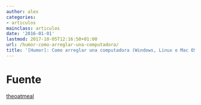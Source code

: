 ```yaml
---
author: alex
categories:
- articulos
mainclass: articulos
date: '2016-01-01'
lastmod: 2017-10-05T12:16:50+01:00
url: /humor-como-arreglar-una-computadora/
title: '[Humor]: Como arreglar una computadora (Windows, Linux o Mac OSX)'
---
```


<figure>
    <amp-img sizes="(min-width: 800px) 800px, 100vw" on="tap:lightbox1" role="button" tabindex="0" layout="responsive"  height="800" width="428" src="https://1.bp.blogspot.com/-nZA60Hrzepo/TdErBWlgr8I/AAAAAAAAAfA/p7DoPhDerdQ/s800/linux.png"></amp-img>
</figure>

<!--more--><!--ad-->

<figure>
    <amp-img sizes="(min-width: 589px) 589px, 100vw" on="tap:lightbox1" role="button" tabindex="0" layout="responsive"  height="589" width="399" src="https://3.bp.blogspot.com/-HckHsExHyL8/TdErA2OYrfI/AAAAAAAAAew/W3RLpuvwUUE/s800/windows.png"></amp-img>
</figure>

<figure>
    <amp-img sizes="(min-width: 492px) 492px, 100vw" on="tap:lightbox1" role="button" tabindex="0" layout="responsive"  height="492" width="439" src="https://3.bp.blogspot.com/-uALX0h_XbzU/TdErBEx3OpI/AAAAAAAAAe4/TTfcnLUDP7I/s800/apple.png"></amp-img>
</figure>

# Fuente

[theoatmeal][1]

 [1]: http://theoatmeal.com/blog/fix_computer
